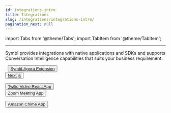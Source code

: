 ```yaml
---
id: integrations-intro
title: Integrations
slug: /integrations/integrations-intro/
pagination_next: null
---
```


import Tabs from '@theme/Tabs';
import TabItem from '@theme/TabItem';

---

Symbl provides integrations with native applications and SDKs and supports Conversation Intelligence capabilities that suits your business requirement. 


&nbsp; 
<button class="button button1"><a href="/integrations/agora-sdk-plugin">Symbl-Agora Extension</a></button><br/>
<button class="button button1"><a href="https://github.com/symblai/nextjs-symblai-demo">Next.js</a></button>
 
<button class="button button2"><a href="https://github.com/symblai/symbl-twilio-video-react">Twilio Video React App</a></button> 
<br/>
<button class="button button3"><a href="https://github.com/SymblDev/symbl-zoom-pstn-app">Zoom Meeting App</a></button>

<button class="button button4"><a href="https://github.com/symblai/symbl-chime-adapter">Amazon Chime App</a></button> 
&nbsp; 
&nbsp; 
&nbsp;

<br/>
<br/>
 
&nbsp; 
&nbsp;
